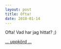 ```yaml
---
layout: post
title: Ofta!
date: 2018-01-14
---
```


Ofta! Vad har jag hittat? ;)

<a href="http://www.slangopedia.se/ordlista/?ord=R%F6vhatt" class="btn btn-primary btn-lg btn-block" role="button"> &hellip; uppkörd &hellip;</a>
